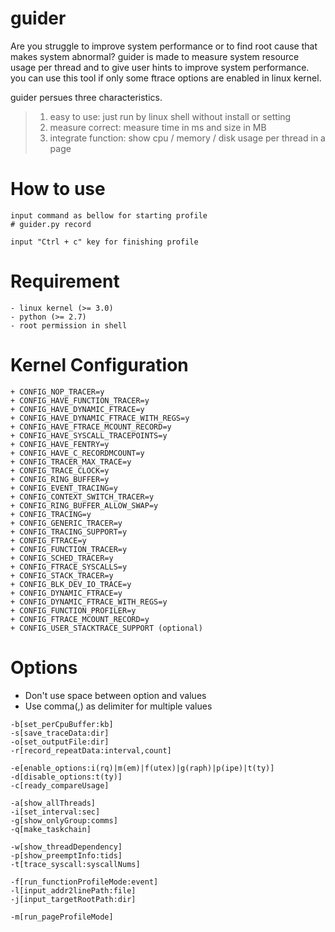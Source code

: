 # guider
Are you struggle to improve system performance or to find root cause that makes system abnormal?
guider is made to measure system resource usage per thread and to give user hints to improve system performance.
you can use this tool if only some ftrace options are enabled in linux kernel.

guider persues three characteristics.
>1. easy to use: just run by linux shell without install or setting
>2. measure correct: measure time in ms and size in MB
>3. integrate function: show cpu / memory / disk usage per thread in a page 


How to use
=======

```
input command as bellow for starting profile
# guider.py record 

input "Ctrl + c" key for finishing profile
```


Requirement
=======

```
- linux kernel (>= 3.0)
- python (>= 2.7)
- root permission in shell
```


Kernel Configuration
=======

```
+ CONFIG_NOP_TRACER=y
+ CONFIG_HAVE_FUNCTION_TRACER=y
+ CONFIG_HAVE_DYNAMIC_FTRACE=y
+ CONFIG_HAVE_DYNAMIC_FTRACE_WITH_REGS=y
+ CONFIG_HAVE_FTRACE_MCOUNT_RECORD=y
+ CONFIG_HAVE_SYSCALL_TRACEPOINTS=y
+ CONFIG_HAVE_FENTRY=y
+ CONFIG_HAVE_C_RECORDMCOUNT=y
+ CONFIG_TRACER_MAX_TRACE=y
+ CONFIG_TRACE_CLOCK=y
+ CONFIG_RING_BUFFER=y
+ CONFIG_EVENT_TRACING=y
+ CONFIG_CONTEXT_SWITCH_TRACER=y
+ CONFIG_RING_BUFFER_ALLOW_SWAP=y
+ CONFIG_TRACING=y
+ CONFIG_GENERIC_TRACER=y
+ CONFIG_TRACING_SUPPORT=y
+ CONFIG_FTRACE=y
+ CONFIG_FUNCTION_TRACER=y
+ CONFIG_SCHED_TRACER=y
+ CONFIG_FTRACE_SYSCALLS=y
+ CONFIG_STACK_TRACER=y
+ CONFIG_BLK_DEV_IO_TRACE=y
+ CONFIG_DYNAMIC_FTRACE=y
+ CONFIG_DYNAMIC_FTRACE_WITH_REGS=y
+ CONFIG_FUNCTION_PROFILER=y
+ CONFIG_FTRACE_MCOUNT_RECORD=y
+ CONFIG_USER_STACKTRACE_SUPPORT (optional)
```


Options
=======

* Don't use space between option and values
* Use comma(,) as delimiter for multiple values

```
-b[set_perCpuBuffer:kb]
-s[save_traceData:dir]
-o[set_outputFile:dir]
-r[record_repeatData:interval,count]

-e[enable_options:i(rq)|m(em)|f(utex)|g(raph)|p(ipe)|t(ty)]
-d[disable_options:t(ty)]
-c[ready_compareUsage]

-a[show_allThreads]
-i[set_interval:sec]
-g[show_onlyGroup:comms]
-q[make_taskchain]

-w[show_threadDependency]
-p[show_preemptInfo:tids]
-t[trace_syscall:syscallNums]

-f[run_functionProfileMode:event]
-l[input_addr2linePath:file]
-j[input_targetRootPath:dir]

-m[run_pageProfileMode]
```

